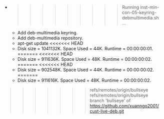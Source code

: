 * >>>>>>>>> Running inst-min-con-05-keyring-debmultimedia.sh ...
  * Add deb-multimedia keyring.
  * Add deb-multimedia repository.
  * apt-get update
<<<<<<< HEAD
  * Disk size = 1041132K. Space Used = 44K. Runtime = 00:00:00:01.
=======
<<<<<<< HEAD
  * Disk size = 911636K. Space Used = 48K. Runtime = 00:00:00:02.
=======
<<<<<<< HEAD
  * Disk size = 902548K. Space Used = 44K. Runtime = 00:00:00:02.
=======
  * Disk size = 911616K. Space Used = 48K. Runtime = 00:00:00:02.
>>>>>>> refs/remotes/origin/bullseye
>>>>>>> refs/remotes/origin/bullseye
>>>>>>> branch 'bullseye' of https://github.com/xuanngo2001/cust-live-deb.git
